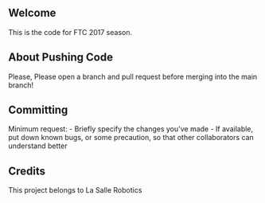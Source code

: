 ## Welcome
This is the code for FTC 2017 season. 

## About Pushing Code
Please, Please open a branch and pull request before merging into the main branch!

## Committing
Minimum request:
    - Briefly specify the changes you've made
    - If available, put down known bugs, or some precaution, so that other collaborators can understand better
    
## Credits
This project belongs to La Salle Robotics
